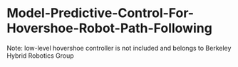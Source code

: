 # Model-Predictive-Control-For-Hovershoe-Robot-Path-Following

Note: low-level hovershoe controller is not included and belongs to Berkeley Hybrid Robotics Group
